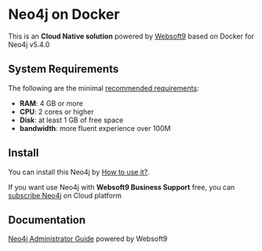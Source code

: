 # Neo4j on Docker  

This is an **Cloud Native solution** powered by [Websoft9](https://www.websoft9.com) based on Docker for Neo4j v5.4.0

## System Requirements

The following are the minimal [recommended requirements](https://neo4j.com/docs/operations-manual/current/installation/requirements/):

* **RAM**: 4 GB or more
* **CPU**: 2 cores or higher
* **Disk**: at least 1 GB of free space
* **bandwidth**: more fluent experience over 100M  

## Install

You can install this Neo4j by [How to use it?](https://github.com/Websoft9/docker-library#how-to-use-it).   

If you want use Neo4j with **Websoft9 Business Support** free, you can [subscribe Neo4j](https://www.websoft9.com/apps) on Cloud platform

## Documentation

[Neo4j Administrator Guide](https://support.websoft9.com/docs/neo4j) powered by Websoft9
